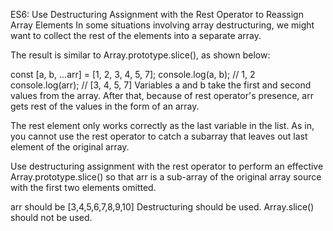 ES6: Use Destructuring Assignment with the Rest Operator to Reassign Array Elements
In some situations involving array destructuring, we might want to collect the rest of the elements into a separate array.

The result is similar to Array.prototype.slice(), as shown below:

const [a, b, ...arr] = [1, 2, 3, 4, 5, 7];
console.log(a, b); // 1, 2
console.log(arr); // [3, 4, 5, 7]
Variables a and b take the first and second values from the array. After that, because of rest operator's presence, arr gets rest of the values in the form of an array.

The rest element only works correctly as the last variable in the list. As in, you cannot use the rest operator to catch a subarray that leaves out last element of the original array.


Use destructuring assignment with the rest operator to perform an effective Array.prototype.slice() so that arr is a sub-array of the original array source with the first two elements omitted.

arr should be [3,4,5,6,7,8,9,10]
Destructuring should be used.
Array.slice() should not be used.